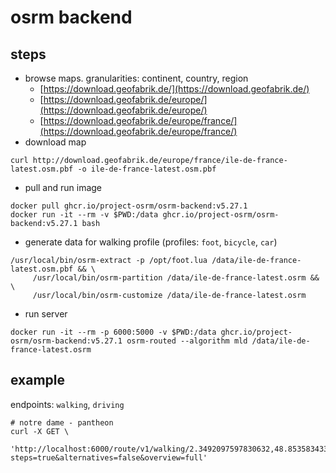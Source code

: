 # osrm backend
## steps
- browse maps. granularities: continent, country, region
  + [https://download.geofabrik.de/](https://download.geofabrik.de/)
  + [https://download.geofabrik.de/europe/](https://download.geofabrik.de/europe/)
  + [https://download.geofabrik.de/europe/france/](https://download.geofabrik.de/europe/france/)
- download map
```
curl http://download.geofabrik.de/europe/france/ile-de-france-latest.osm.pbf -o ile-de-france-latest.osm.pbf
```
- pull and run image
```
docker pull ghcr.io/project-osrm/osrm-backend:v5.27.1
docker run -it --rm -v $PWD:/data ghcr.io/project-osrm/osrm-backend:v5.27.1 bash
```
- generate data for walking profile (profiles: `foot`, `bicycle`, `car`)
```
/usr/local/bin/osrm-extract -p /opt/foot.lua /data/ile-de-france-latest.osm.pbf && \
     /usr/local/bin/osrm-partition /data/ile-de-france-latest.osrm && \
     /usr/local/bin/osrm-customize /data/ile-de-france-latest.osrm
```
- run server
```
docker run -it --rm -p 6000:5000 -v $PWD:/data ghcr.io/project-osrm/osrm-backend:v5.27.1 osrm-routed --algorithm mld /data/ile-de-france-latest.osrm
```

## example
endpoints: `walking`, `driving`
```
# notre dame - pantheon
curl -X GET \
  'http://localhost:6000/route/v1/walking/2.3492097597830632,48.85358343314296;2.344402048678717,48.846561622616434?steps=true&alternatives=false&overview=full'
```